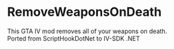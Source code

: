 # RemoveWeaponsOnDeath
 This GTA IV mod removes all of your weapons on death.  
 Ported from ScriptHookDotNet to IV-SDK .NET
